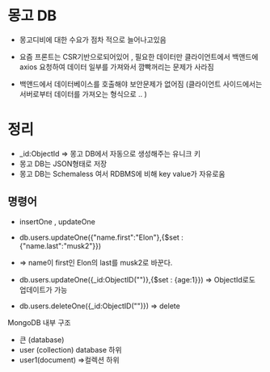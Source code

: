 # 몽고 DB

- 몽고디비에 대한 수요가 점차 적으로 늘어나고있음
- 요즘 프론트는 CSR기반으로되어있어 , 필요한 데이터만 클라이언트에서 백앤드에 axios 요청하여 데이터 일부를 가져와서 깜빡꺼리는 문제가 사라짐

- 백앤드에서 데이터베이스를 호출해야 보안문제가 없어짐 (클라이언트 사이드에서는 서버로부터 데이터를 가져오는 형식으로 .. )

# 정리

- \_id:ObjectId => 몽고 DB에서 자동으로 생성해주는 유니크 키
- 몽고 DB는 JSON형태로 저장
- 몽고 DB는 Schemaless 여서 RDBMS에 비해 key value가 자유로움

## 명령어

- insertOne , updateOne

- db.users.updateOne({"name.first":"Elon"},{$set : {"name.last":"musk2"}})
- => name이 first인 Elon의 last를 musk2로 바꾼다.

- db.users.updateOne({\_id:ObjectID("")},{$set : {age:1}}) => ObjectId로도 업데이트가 가능

- db.users.deleteOne({\_id:ObjectID("")}) => delete

MongoDB 내부 구조

- 큰 (database)
- user (collection) database 하위
- user1(document) =>컬렉션 하위
